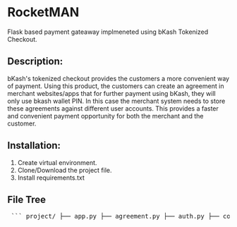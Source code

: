 # RocketMAN
Flask based payment gateaway implmeneted using bKash Tokenized Checkout.

## Description:
bKash's tokenized checkout provides the customers a more convenient way of payment. Using this product, the customers can create an agreement in merchant websites/apps that for further payment using bKash, they will only use bkash wallet PIN. In this case the merchant system needs to store these agreements against different user accounts. This provides a faster and convenient payment opportunity for both the merchant and the customer.

## Installation:
1. Create virtual environment.
2. Clone/Download the project file.
3. Install requirements.txt

## File Tree
<pre> ``` project/ ├── app.py ├── agreement.py ├── auth.py ├── config.py ├── globals.py ├── payment.py ├── utils.py ├── Static/ │ ├── r1.jpg │ ├── r2.jpg │ ├── rocket.png │ └── style.css └── Templates/ ├── index.html ├── bind.html ├── purchases.html ├── query.html ├── queryag.html ├── refund.html └── search.html ``` </pre>

  
